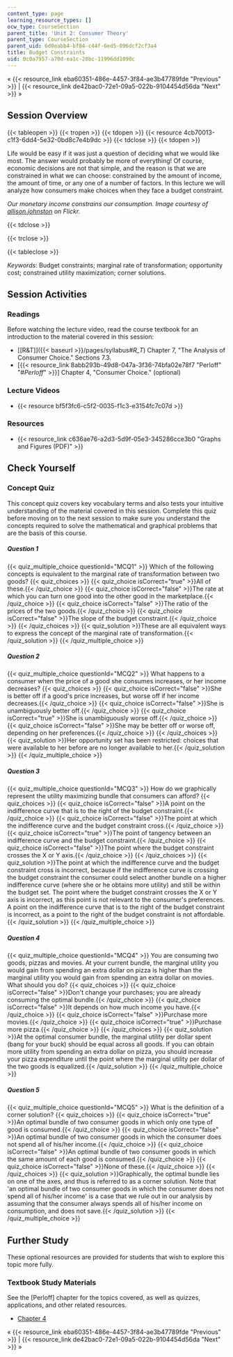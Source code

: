```yaml
---
content_type: page
learning_resource_types: []
ocw_type: CourseSection
parent_title: 'Unit 2: Consumer Theory'
parent_type: CourseSection
parent_uid: 6d0eabb4-bf84-c44f-6ed5-096dcf2cf3a4
title: Budget Constraints
uid: 0c0a7957-a70d-ea1c-20bc-11996dd1090c
---
```


« {{< resource_link eba60351-486e-4457-3f84-ae3b47789fde "Previous" >}} | {{< resource_link de42bac0-72e1-09a5-022b-9104454d56da "Next" >}} »

Session Overview
----------------

{{< tableopen >}}
{{< tropen >}}
{{< tdopen >}}
{{< resource 4cb70013-c1f3-6dd4-5e32-0bd8c7e4b9dc >}}
{{< tdclose >}}
{{< tdopen >}}


Life would be easy if it was just a question of deciding what we would like most. The answer would probably be more of everything! Of course, economic decisions are not that simple, and the reason is that we are constrained in what we can choose: constrained by the amount of income, the amount of time, or any one of a number of factors. In this lecture we will analyze how consumers make choices when they face a budget constraint.

_Our monetary income constrains our consumption. Image courtesy of_ [_allison.johnston_](http://www.flickr.com/photos/allisonjohnstonn/6332964795/in/photostream/) _on Flickr._


{{< tdclose >}}

{{< trclose >}}

{{< tableclose >}}

_Keywords_: Budget constraints; marginal rate of transformation; opportunity cost; constrained utility maximization; corner solutions.

Session Activities
------------------

### Readings

Before watching the lecture video, read the course textbook for an introduction to the material covered in this session:

*   [\[R&T\]]({{< baseurl >}}/pages/syllabus#_R_T_) Chapter 7, "The Analysis of Consumer Choice." Sections 7.3.
*   \[{{< resource_link 8abb293b-49d8-047a-3f36-74bfa02e78f7 "Perloff" "#_Perloff_" >}}\] Chapter 4, "Consumer Choice." (optional)

### Lecture Videos

*   {{< resource bf5f3fc6-c5f2-0035-f1c3-e3154fc7c07d >}}

### Resources

*   {{< resource_link c636ae76-a2d3-5d9f-05e3-345286cce3b0 "Graphs and Figures (PDF)" >}}

Check Yourself
--------------

### Concept Quiz

This concept quiz covers key vocabulary terms and also tests your intuitive understanding of the material covered in this session. Complete this quiz before moving on to the next session to make sure you understand the concepts required to solve the mathematical and graphical problems that are the basis of this course.

##### Question 1
 {{< quiz_multiple_choice questionId="MCQ1" >}} Which of the following concepts is equivalent to the marginal rate of transformation between two goods? {{< quiz_choices >}} {{< quiz_choice isCorrect="true" >}}All of these.{{< /quiz_choice >}} {{< quiz_choice isCorrect="false" >}}The rate at which you can turn one good into the other good in the marketplace.{{< /quiz_choice >}} {{< quiz_choice isCorrect="false" >}}The ratio of the prices of the two goods.{{< /quiz_choice >}} {{< quiz_choice isCorrect="false" >}}The slope of the budget constraint.{{< /quiz_choice >}} {{< /quiz_choices >}} {{< quiz_solution >}}These are all equivalent ways to express the concept of the marginal rate of transformation.{{< /quiz_solution >}} {{< /quiz_multiple_choice >}}
##### Question 2
 {{< quiz_multiple_choice questionId="MCQ2" >}} What happens to a consumer when the price of a good she consumes increases, or her income decreases? {{< quiz_choices >}} {{< quiz_choice isCorrect="false" >}}She is better off if a good's price increases, but worse off if her income decreases.{{< /quiz_choice >}} {{< quiz_choice isCorrect="false" >}}She is unambiguously better off.{{< /quiz_choice >}} {{< quiz_choice isCorrect="true" >}}She is unambiguously worse off.{{< /quiz_choice >}} {{< quiz_choice isCorrect="false" >}}She may be better off or worse off, depending on her preferences.{{< /quiz_choice >}} {{< /quiz_choices >}} {{< quiz_solution >}}Her opportunity set has been restricted: choices that were available to her before are no longer available to her.{{< /quiz_solution >}} {{< /quiz_multiple_choice >}}
##### Question 3
 {{< quiz_multiple_choice questionId="MCQ3" >}} How do we graphically represent the utility maximizing bundle that consumers can afford? {{< quiz_choices >}} {{< quiz_choice isCorrect="false" >}}A point on the indifference curve that is to the right of the budget constraint.{{< /quiz_choice >}} {{< quiz_choice isCorrect="false" >}}The point at which the indifference curve and the budget constraint cross.{{< /quiz_choice >}} {{< quiz_choice isCorrect="true" >}}The point of tangency between an indifference curve and the budget constraint.{{< /quiz_choice >}} {{< quiz_choice isCorrect="false" >}}The point where the budget constraint crosses the X or Y axis.{{< /quiz_choice >}} {{< /quiz_choices >}} {{< quiz_solution >}}The point at which the indifference curve and the budget constraint cross is incorrect, because if the indifference curve is crossing the budget constraint the consumer could select another bundle on a higher indifference curve (where she or he obtains more utility) and still be within the budget set. The point where the budget constraint crosses the X or Y axis is incorrect, as this point is not relevant to the consumer's preferences. A point on the indifference curve that is to the right of the budget constraint is incorrect, as a point to the right of the budget constraint is not affordable.{{< /quiz_solution >}} {{< /quiz_multiple_choice >}}
##### Question 4
 {{< quiz_multiple_choice questionId="MCQ4" >}} You are consuming two goods, pizzas and movies. At your current bundle, the marginal utility you would gain from spending an extra dollar on pizza is higher than the marginal utility you would gain from spending an extra dollar on movies. What should you do? {{< quiz_choices >}} {{< quiz_choice isCorrect="false" >}}Don't change your purchases; you are already consuming the optimal bundle.{{< /quiz_choice >}} {{< quiz_choice isCorrect="false" >}}It depends on how much income you have.{{< /quiz_choice >}} {{< quiz_choice isCorrect="false" >}}Purchase more movies.{{< /quiz_choice >}} {{< quiz_choice isCorrect="true" >}}Purchase more pizza.{{< /quiz_choice >}} {{< /quiz_choices >}} {{< quiz_solution >}}At the optimal consumer bundle, the marginal utility per dollar spent (bang for your buck) should be equal across all goods. If you can obtain more utility from spending an extra dollar on pizza, you should increase your pizza expenditure until the point where the marginal utility per dollar of the two goods is equalized.{{< /quiz_solution >}} {{< /quiz_multiple_choice >}}
##### Question 5
 {{< quiz_multiple_choice questionId="MCQ5" >}} What is the definition of a corner solution? {{< quiz_choices >}} {{< quiz_choice isCorrect="true" >}}An optimal bundle of two consumer goods in which only one type of good is consumed.{{< /quiz_choice >}} {{< quiz_choice isCorrect="false" >}}An optimal bundle of two consumer goods in which the consumer does not spend all of his/her income.{{< /quiz_choice >}} {{< quiz_choice isCorrect="false" >}}An optimal bundle of two consumer goods in which the same amount of each good is consumed.{{< /quiz_choice >}} {{< quiz_choice isCorrect="false" >}}None of these.{{< /quiz_choice >}} {{< /quiz_choices >}} {{< quiz_solution >}}Graphically, the optimal bundle lies on one of the axes, and thus is referred to as a corner solution. Note that 'an optimal bundle of two consumer goods in which the consumer does not spend all of his/her income' is a case that we rule out in our analysis by assuming that the consumer always spends all of his/her income on consumption, and does not save.{{< /quiz_solution >}} {{< /quiz_multiple_choice >}}

Further Study
-------------

These optional resources are provided for students that wish to explore this topic more fully.

### Textbook Study Materials

See the \[Perloff\] chapter for the topics covered, as well as quizzes, applications, and other related resources.

*   [Chapter 4](http://faculty.bcitbusiness.ca/KevinW/6500/Perloff/04M_Perloff_8008884_02_Micro_C04.pdf)

« {{< resource_link eba60351-486e-4457-3f84-ae3b47789fde "Previous" >}} | {{< resource_link de42bac0-72e1-09a5-022b-9104454d56da "Next" >}} »